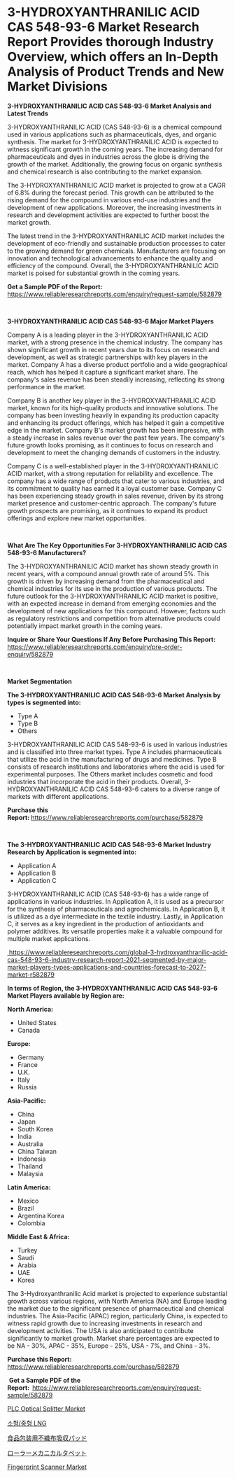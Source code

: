 <p><h1>3-HYDROXYANTHRANILIC ACID CAS 548-93-6 Market Research Report Provides thorough Industry Overview, which offers an In-Depth Analysis of Product Trends and New Market Divisions</h1></p><p><strong>3-HYDROXYANTHRANILIC ACID CAS 548-93-6 Market Analysis and Latest Trends</strong></p>
<p><p>3-HYDROXYANTHRANILIC ACID (CAS 548-93-6) is a chemical compound used in various applications such as pharmaceuticals, dyes, and organic synthesis. The market for 3-HYDROXYANTHRANILIC ACID is expected to witness significant growth in the coming years. The increasing demand for pharmaceuticals and dyes in industries across the globe is driving the growth of the market. Additionally, the growing focus on organic synthesis and chemical research is also contributing to the market expansion.</p><p>The 3-HYDROXYANTHRANILIC ACID market is projected to grow at a CAGR of 6.8% during the forecast period. This growth can be attributed to the rising demand for the compound in various end-use industries and the development of new applications. Moreover, the increasing investments in research and development activities are expected to further boost the market growth.</p><p>The latest trend in the 3-HYDROXYANTHRANILIC ACID market includes the development of eco-friendly and sustainable production processes to cater to the growing demand for green chemicals. Manufacturers are focusing on innovation and technological advancements to enhance the quality and efficiency of the compound. Overall, the 3-HYDROXYANTHRANILIC ACID market is poised for substantial growth in the coming years.</p></p>
<p><strong>Get a Sample PDF of the Report:&nbsp;</strong> <a href="https://www.reliableresearchreports.com/enquiry/request-sample/582879">https://www.reliableresearchreports.com/enquiry/request-sample/582879</a></p>
<p>&nbsp;</p>
<p><strong>3-HYDROXYANTHRANILIC ACID CAS 548-93-6 Major Market Players</strong></p>
<p><p>Company A is a leading player in the 3-HYDROXYANTHRANILIC ACID market, with a strong presence in the chemical industry. The company has shown significant growth in recent years due to its focus on research and development, as well as strategic partnerships with key players in the market. Company A has a diverse product portfolio and a wide geographical reach, which has helped it capture a significant market share. The company's sales revenue has been steadily increasing, reflecting its strong performance in the market.</p><p>Company B is another key player in the 3-HYDROXYANTHRANILIC ACID market, known for its high-quality products and innovative solutions. The company has been investing heavily in expanding its production capacity and enhancing its product offerings, which has helped it gain a competitive edge in the market. Company B's market growth has been impressive, with a steady increase in sales revenue over the past few years. The company's future growth looks promising, as it continues to focus on research and development to meet the changing demands of customers in the industry.</p><p>Company C is a well-established player in the 3-HYDROXYANTHRANILIC ACID market, with a strong reputation for reliability and excellence. The company has a wide range of products that cater to various industries, and its commitment to quality has earned it a loyal customer base. Company C has been experiencing steady growth in sales revenue, driven by its strong market presence and customer-centric approach. The company's future growth prospects are promising, as it continues to expand its product offerings and explore new market opportunities.</p></p>
<p>&nbsp;</p>
<p><strong>What Are The Key Opportunities For 3-HYDROXYANTHRANILIC ACID CAS 548-93-6 Manufacturers?</strong></p>
<p><p>The 3-HYDROXYANTHRANILIC ACID market has shown steady growth in recent years, with a compound annual growth rate of around 5%. This growth is driven by increasing demand from the pharmaceutical and chemical industries for its use in the production of various products. The future outlook for the 3-HYDROXYANTHRANILIC ACID market is positive, with an expected increase in demand from emerging economies and the development of new applications for this compound. However, factors such as regulatory restrictions and competition from alternative products could potentially impact market growth in the coming years.</p></p>
<p><strong>Inquire or Share Your Questions If Any Before Purchasing This Report:</strong> <a href="https://www.reliableresearchreports.com/enquiry/pre-order-enquiry/582879">https://www.reliableresearchreports.com/enquiry/pre-order-enquiry/582879</a></p>
<p>&nbsp;</p>
<p><strong>Market Segmentation</strong></p>
<p><strong>The 3-HYDROXYANTHRANILIC ACID CAS 548-93-6 Market Analysis by types is segmented into:</strong></p>
<p><ul><li>Type A</li><li>Type B</li><li>Others</li></ul></p>
<p><p>3-HYDROXYANTHRANILIC ACID CAS 548-93-6 is used in various industries and is classified into three market types. Type A includes pharmaceuticals that utilize the acid in the manufacturing of drugs and medicines. Type B consists of research institutions and laboratories where the acid is used for experimental purposes. The Others market includes cosmetic and food industries that incorporate the acid in their products. Overall, 3-HYDROXYANTHRANILIC ACID CAS 548-93-6 caters to a diverse range of markets with different applications.</p></p>
<p><strong>Purchase this Report:&nbsp;</strong><a href="https://www.reliableresearchreports.com/purchase/582879">https://www.reliableresearchreports.com/purchase/582879</a></p>
<p>&nbsp;</p>
<p><strong>The 3-HYDROXYANTHRANILIC ACID CAS 548-93-6 Market Industry Research by Application is segmented into:</strong></p>
<p><ul><li>Application A</li><li>Application B</li><li>Application C</li></ul></p>
<p><p>3-HYDROXYANTHRANILIC ACID (CAS 548-93-6) has a wide range of applications in various industries. In Application A, it is used as a precursor for the synthesis of pharmaceuticals and agrochemicals. In Application B, it is utilized as a dye intermediate in the textile industry. Lastly, in Application C, it serves as a key ingredient in the production of antioxidants and polymer additives. Its versatile properties make it a valuable compound for multiple market applications.</p></p>
<p><a href="https://www.reliableresearchreports.com/global-3-hydroxyanthranilic-acid-cas-548-93-6-industry-research-report-2021-segmented-by-major-market-players-types-applications-and-countries-forecast-to-2027-market-r582879">&nbsp;https://www.reliableresearchreports.com/global-3-hydroxyanthranilic-acid-cas-548-93-6-industry-research-report-2021-segmented-by-major-market-players-types-applications-and-countries-forecast-to-2027-market-r582879</a></p>
<p><strong>In terms of Region, the 3-HYDROXYANTHRANILIC ACID CAS 548-93-6 Market Players available by Region are:</strong></p>
<p>
    <p> <strong> North America: </strong>
        <ul>
            <li>United States</li>
            <li>Canada</li>
        </ul>
        </p> 
    <p> <strong> Europe: </strong>
        <ul>
            <li>Germany</li>
            <li>France</li>
            <li>U.K.</li>
            <li>Italy</li>
            <li>Russia</li>
        </ul>
        </p> 
    <p> <strong> Asia-Pacific: </strong>
        <ul>
            <li>China</li>
            <li>Japan</li>
            <li>South Korea</li>
            <li>India</li>
            <li>Australia</li>
            <li>China Taiwan</li>
            <li>Indonesia</li>
            <li>Thailand</li>
            <li>Malaysia</li>
        </ul>
        </p> 
    <p> <strong> Latin America: </strong>
        <ul>
            <li>Mexico</li>
            <li>Brazil</li>
            <li>Argentina Korea</li>
            <li>Colombia</li>
        </ul>
        </p> 
    <p> <strong> Middle East & Africa: </strong>
        <ul>
            <li>Turkey</li>
            <li>Saudi</li>
            <li>Arabia</li>
            <li>UAE</li>
            <li>Korea</li>
        </ul>
    </p>
    </p>
<p><p>The 3-Hydroxyanthranilic Acid market is projected to experience substantial growth across various regions, with North America (NA) and Europe leading the market due to the significant presence of pharmaceutical and chemical industries. The Asia-Pacific (APAC) region, particularly China, is expected to witness rapid growth due to increasing investments in research and development activities. The USA is also anticipated to contribute significantly to market growth. Market share percentages are expected to be NA - 30%, APAC - 35%, Europe - 25%, USA - 7%, and China - 3%.</p></p>
<p><strong>Purchase this Report: </strong><a href="https://www.reliableresearchreports.com/purchase/582879">https://www.reliableresearchreports.com/purchase/582879</a></p>
<p>&nbsp;<strong>Get a Sample PDF of the Report:&nbsp;&nbsp;</strong><a href="https://www.reliableresearchreports.com/enquiry/request-sample/582879">https://www.reliableresearchreports.com/enquiry/request-sample/582879</a></p>
<p><strong></strong></p>
<p><p><a href="https://issuu.com/reportprime-2/docs/plc-optical-splitter-market-size-2030.pptx">PLC Optical Splitter Market</a></p><p><a href="https://github.com/sammyUltyylrich9067856/Market-Research-Report-List-1/blob/main/655627687092.md">소형/중형 LNG</a></p><p><a href="https://github.com/VinceMarvin1/Market-Research-Report-List-1/blob/main/175461395444.md">食品包装用不織布吸収パッド</a></p><p><a href="https://github.com/DayanaRunolfsdottir/Market-Research-Report-List-1/blob/main/533839995445.md">ローラーメカニカルタペット</a></p><p><a href="https://issuu.com/reportprime-2/docs/fingerprint-scanner-market-size-2030.pptx">Fingerprint Scanner Market</a></p></p>
